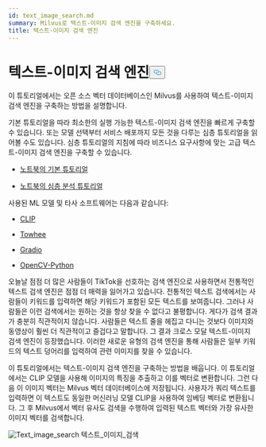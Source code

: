 ```yaml
---
id: text_image_search.md
summary: Milvus로 텍스트-이미지 검색 엔진을 구축하세요.
title: 텍스트-이미지 검색 엔진
---
```

<h1 id="Text-to-Image-Search-Engine" class="common-anchor-header">텍스트-이미지 검색 엔진<button data-href="#Text-to-Image-Search-Engine" class="anchor-icon" translate="no">
      <svg translate="no"
        aria-hidden="true"
        focusable="false"
        height="20"
        version="1.1"
        viewBox="0 0 16 16"
        width="16"
      >
        <path
          fill="#0092E4"
          fill-rule="evenodd"
          d="M4 9h1v1H4c-1.5 0-3-1.69-3-3.5S2.55 3 4 3h4c1.45 0 3 1.69 3 3.5 0 1.41-.91 2.72-2 3.25V8.59c.58-.45 1-1.27 1-2.09C10 5.22 8.98 4 8 4H4c-.98 0-2 1.22-2 2.5S3 9 4 9zm9-3h-1v1h1c1 0 2 1.22 2 2.5S13.98 12 13 12H9c-.98 0-2-1.22-2-2.5 0-.83.42-1.64 1-2.09V6.25c-1.09.53-2 1.84-2 3.25C6 11.31 7.55 13 9 13h4c1.45 0 3-1.69 3-3.5S14.5 6 13 6z"
        ></path>
      </svg>
    </button></h1><p>이 튜토리얼에서는 오픈 소스 벡터 데이터베이스인 Milvus를 사용하여 텍스트-이미지 검색 엔진을 구축하는 방법을 설명합니다.</p>
<p>기본 튜토리얼을 따라 최소한의 실행 가능한 텍스트-이미지 검색 엔진을 빠르게 구축할 수 있습니다. 또는 모델 선택부터 서비스 배포까지 모든 것을 다루는 심층 튜토리얼을 읽어볼 수도 있습니다. 심층 튜토리얼의 지침에 따라 비즈니스 요구사항에 맞는 고급 텍스트-이미지 검색 엔진을 구축할 수 있습니다.</p>
<ul>
<li><p><a href="https://github.com/towhee-io/examples/blob/main/image/text_image_search/1_build_text_image_search_engine.ipynb">노트북의 기본 튜토리얼</a></p></li>
<li><p><a href="https://github.com/towhee-io/examples/blob/main/image/text_image_search/2_deep_dive_text_image_search.ipynb">노트북의 심층 분석 튜토리얼</a></p></li>
</ul>
<p>사용된 ML 모델 및 타사 소프트웨어는 다음과 같습니다:</p>
<ul>
<li><p><a href="https://openai.com/blog/clip/">CLIP</a></p></li>
<li><p><a href="https://towhee.io/">Towhee</a></p></li>
<li><p><a href="https://www.google.com/url?sa=t&amp;rct=j&amp;q=&amp;esrc=s&amp;source=web&amp;cd=&amp;cad=rja&amp;uact=8&amp;ved=2ahUKEwj3nvvEhNj7AhVZSGwGHUFuA6sQFnoECA0QAQ&amp;url=https%3A%2F%2Fgradio.app%2F&amp;usg=AOvVaw0Rmnp2xYgYvkDcMb9d-9TR">Gradio</a></p></li>
<li><p><a href="https://www.google.com/url?sa=t&amp;rct=j&amp;q=&amp;esrc=s&amp;source=web&amp;cd=&amp;cad=rja&amp;uact=8&amp;ved=2ahUKEwjawLa4hNj7AhWrSGwGHSWKD1sQFnoECA0QAQ&amp;url=https%3A%2F%2Fdocs.opencv.org%2F4.x%2Fd6%2Fd00%2Ftutorial_py_root.html&amp;usg=AOvVaw3YMr9iiY-FTDoGSWWqppvP">OpenCV-Python</a></p></li>
</ul>
<p>오늘날 점점 더 많은 사람들이 TikTok을 선호하는 검색 엔진으로 사용하면서 전통적인 텍스트 검색 엔진은 점점 더 매력을 잃어가고 있습니다. 전통적인 텍스트 검색에서는 사람들이 키워드를 입력하면 해당 키워드가 포함된 모든 텍스트를 보여줍니다. 그러나 사람들은 이런 검색에서는 원하는 것을 항상 찾을 수 없다고 불평합니다. 게다가 검색 결과가 충분히 직관적이지 않습니다. 사람들은 텍스트 줄을 헤집고 다니는 것보다 이미지와 동영상이 훨씬 더 직관적이고 즐겁다고 말합니다. 그 결과 크로스 모달 텍스트-이미지 검색 엔진이 등장했습니다. 이러한 새로운 유형의 검색 엔진을 통해 사람들은 일부 키워드의 텍스트 덩어리를 입력하여 관련 이미지를 찾을 수 있습니다.</p>
<p>이 튜토리얼에서는 텍스트-이미지 검색 엔진을 구축하는 방법을 배웁니다. 이 튜토리얼에서는 CLIP 모델을 사용해 이미지의 특징을 추출하고 이를 벡터로 변환합니다. 그런 다음 이 이미지 벡터는 Milvus 벡터 데이터베이스에 저장됩니다. 사용자가 쿼리 텍스트를 입력하면 이 텍스트도 동일한 머신러닝 모델 CLIP을 사용하여 임베딩 벡터로 변환됩니다. 그 후 Milvus에서 벡터 유사도 검색을 수행하여 입력된 텍스트 벡터와 가장 유사한 이미지 벡터를 검색합니다.</p>
<p>
  
   <span class="img-wrapper"> <img translate="no" src="/docs/v2.5.x/assets/text_to_image_workflow.png" alt="Text_image_search" class="doc-image" id="text_image_search" />
   </span> <span class="img-wrapper"> <span>텍스트_이미지_검색</span> </span></p>
